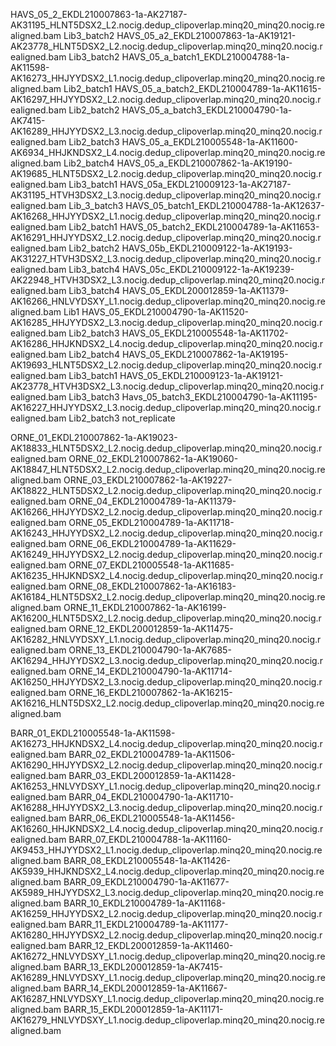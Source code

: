 HAVS_05_2_EKDL210007863-1a-AK27187-AK31195_HLNT5DSX2_L2.nocig.dedup_clipoverlap.minq20_minq20.nocig.realigned.bam Lib3_batch2
HAVS_05_a2_EKDL210007863-1a-AK19121-AK23778_HLNT5DSX2_L2.nocig.dedup_clipoverlap.minq20_minq20.nocig.realigned.bam Lib3_batch2
HAVS_05_a_batch1_EKDL210004788-1a-AK11598-AK16273_HHJYYDSX2_L1.nocig.dedup_clipoverlap.minq20_minq20.nocig.realigned.bam Lib2_batch1
HAVS_05_a_batch2_EKDL210004789-1a-AK11615-AK16297_HHJYYDSX2_L2.nocig.dedup_clipoverlap.minq20_minq20.nocig.realigned.bam Lib2_batch2
HAVS_05_a_batch3_EKDL210004790-1a-AK7415-AK16289_HHJYYDSX2_L3.nocig.dedup_clipoverlap.minq20_minq20.nocig.realigned.bam Lib2_batch3
HAVS_05_a_EKDL210005548-1a-AK11600-AK6934_HHJKNDSX2_L4.nocig.dedup_clipoverlap.minq20_minq20.nocig.realigned.bam Lib2_batch4
HAVS_05_a_EKDL210007862-1a-AK19190-AK19685_HLNT5DSX2_L2.nocig.dedup_clipoverlap.minq20_minq20.nocig.realigned.bam Lib3_batch1
HAVS_05a_EKDL210009123-1a-AK27187-AK31195_HTVH3DSX2_L3.nocig.dedup_clipoverlap.minq20_minq20.nocig.realigned.bam Lib_3_batch3
HAVS_05_batch1_EKDL210004788-1a-AK12637-AK16268_HHJYYDSX2_L1.nocig.dedup_clipoverlap.minq20_minq20.nocig.realigned.bam Lib2_batch1
HAVS_05_batch2_EKDL210004789-1a-AK11653-AK16291_HHJYYDSX2_L2.nocig.dedup_clipoverlap.minq20_minq20.nocig.realigned.bam Lib2_batch2
HAVS_05b_EKDL210009122-1a-AK19193-AK31227_HTVH3DSX2_L3.nocig.dedup_clipoverlap.minq20_minq20.nocig.realigned.bam Lib3_batch4
HAVS_05c_EKDL210009122-1a-AK19239-AK22948_HTVH3DSX2_L3.nocig.dedup_clipoverlap.minq20_minq20.nocig.realigned.bam Lib3_batch4
HAVS_05_EKDL200012859-1a-AK11379-AK16266_HNLVYDSXY_L1.nocig.dedup_clipoverlap.minq20_minq20.nocig.realigned.bam Lib1
HAVS_05_EKDL210004790-1a-AK11520-AK16285_HHJYYDSX2_L3.nocig.dedup_clipoverlap.minq20_minq20.nocig.realigned.bam Lib2_batch3
HAVS_05_EKDL210005548-1a-AK11702-AK16286_HHJKNDSX2_L4.nocig.dedup_clipoverlap.minq20_minq20.nocig.realigned.bam Lib2_batch4
HAVS_05_EKDL210007862-1a-AK19195-AK19693_HLNT5DSX2_L2.nocig.dedup_clipoverlap.minq20_minq20.nocig.realigned.bam Lib3_batch1
HAVS_05_EKDL210009123-1a-AK19121-AK23778_HTVH3DSX2_L3.nocig.dedup_clipoverlap.minq20_minq20.nocig.realigned.bam Lib3_batch3
Havs_05_batch3_EKDL210004790-1a-AK11195-AK16227_HHJYYDSX2_L3.nocig.dedup_clipoverlap.minq20_minq20.nocig.realigned.bam Lib2_batch3 not_replicate


ORNE_01_EKDL210007862-1a-AK19023-AK18833_HLNT5DSX2_L2.nocig.dedup_clipoverlap.minq20_minq20.nocig.realigned.bam
ORNE_02_EKDL210007862-1a-AK19060-AK18847_HLNT5DSX2_L2.nocig.dedup_clipoverlap.minq20_minq20.nocig.realigned.bam
ORNE_03_EKDL210007862-1a-AK19227-AK18822_HLNT5DSX2_L2.nocig.dedup_clipoverlap.minq20_minq20.nocig.realigned.bam
ORNE_04_EKDL210004789-1a-AK11379-AK16266_HHJYYDSX2_L2.nocig.dedup_clipoverlap.minq20_minq20.nocig.realigned.bam
ORNE_05_EKDL210004789-1a-AK11718-AK16243_HHJYYDSX2_L2.nocig.dedup_clipoverlap.minq20_minq20.nocig.realigned.bam
ORNE_06_EKDL210004789-1a-AK11629-AK16249_HHJYYDSX2_L2.nocig.dedup_clipoverlap.minq20_minq20.nocig.realigned.bam
ORNE_07_EKDL210005548-1a-AK11685-AK16235_HHJKNDSX2_L4.nocig.dedup_clipoverlap.minq20_minq20.nocig.realigned.bam
ORNE_08_EKDL210007862-1a-AK16183-AK16184_HLNT5DSX2_L2.nocig.dedup_clipoverlap.minq20_minq20.nocig.realigned.bam
ORNE_11_EKDL210007862-1a-AK16199-AK16200_HLNT5DSX2_L2.nocig.dedup_clipoverlap.minq20_minq20.nocig.realigned.bam
ORNE_12_EKDL200012859-1a-AK11475-AK16282_HNLVYDSXY_L1.nocig.dedup_clipoverlap.minq20_minq20.nocig.realigned.bam
ORNE_13_EKDL210004790-1a-AK7685-AK16294_HHJYYDSX2_L3.nocig.dedup_clipoverlap.minq20_minq20.nocig.realigned.bam
ORNE_14_EKDL210004790-1a-AK11714-AK16250_HHJYYDSX2_L3.nocig.dedup_clipoverlap.minq20_minq20.nocig.realigned.bam
ORNE_16_EKDL210007862-1a-AK16215-AK16216_HLNT5DSX2_L2.nocig.dedup_clipoverlap.minq20_minq20.nocig.realigned.bam


BARR_01_EKDL210005548-1a-AK11598-AK16273_HHJKNDSX2_L4.nocig.dedup_clipoverlap.minq20_minq20.nocig.realigned.bam
BARR_02_EKDL210004789-1a-AK11506-AK16290_HHJYYDSX2_L2.nocig.dedup_clipoverlap.minq20_minq20.nocig.realigned.bam
BARR_03_EKDL200012859-1a-AK11428-AK16253_HNLVYDSXY_L1.nocig.dedup_clipoverlap.minq20_minq20.nocig.realigned.bam
BARR_04_EKDL210004790-1a-AK11710-AK16288_HHJYYDSX2_L3.nocig.dedup_clipoverlap.minq20_minq20.nocig.realigned.bam
BARR_06_EKDL210005548-1a-AK11456-AK16260_HHJKNDSX2_L4.nocig.dedup_clipoverlap.minq20_minq20.nocig.realigned.bam
BARR_07_EKDL210004788-1a-AK11160-AK9453_HHJYYDSX2_L1.nocig.dedup_clipoverlap.minq20_minq20.nocig.realigned.bam
BARR_08_EKDL210005548-1a-AK11426-AK5939_HHJKNDSX2_L4.nocig.dedup_clipoverlap.minq20_minq20.nocig.realigned.bam
BARR_09_EKDL210004790-1a-AK11677-AK5989_HHJYYDSX2_L3.nocig.dedup_clipoverlap.minq20_minq20.nocig.realigned.bam
BARR_10_EKDL210004789-1a-AK11168-AK16259_HHJYYDSX2_L2.nocig.dedup_clipoverlap.minq20_minq20.nocig.realigned.bam
BARR_11_EKDL210004789-1a-AK11177-AK16280_HHJYYDSX2_L2.nocig.dedup_clipoverlap.minq20_minq20.nocig.realigned.bam
BARR_12_EKDL200012859-1a-AK11460-AK16272_HNLVYDSXY_L1.nocig.dedup_clipoverlap.minq20_minq20.nocig.realigned.bam
BARR_13_EKDL200012859-1a-AK7415-AK16289_HNLVYDSXY_L1.nocig.dedup_clipoverlap.minq20_minq20.nocig.realigned.bam
BARR_14_EKDL200012859-1a-AK11667-AK16287_HNLVYDSXY_L1.nocig.dedup_clipoverlap.minq20_minq20.nocig.realigned.bam
BARR_15_EKDL200012859-1a-AK11171-AK16279_HNLVYDSXY_L1.nocig.dedup_clipoverlap.minq20_minq20.nocig.realigned.bam